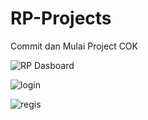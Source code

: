 # RP-Projects

Commit dan Mulai Project COK

![RP Dasboard](https://user-images.githubusercontent.com/77053720/162231761-bb65631d-644b-4d8a-b5a5-e2d6ecb94fc1.png)

![login](https://user-images.githubusercontent.com/77053720/162232827-2f46e39e-8915-474f-b7d6-ac50e9f476ff.png)

![regis](https://user-images.githubusercontent.com/77053720/162233183-3216c3dc-da71-436c-aab8-634561578958.png)
